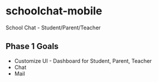# schoolchat-mobile

School Chat - Student/Parent/Teacher

## Phase 1 Goals

- Customize UI - Dashboard for Student, Parent, Teacher
- Chat 
- Mail





